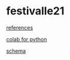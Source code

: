 # festivalle21
[references](https://docs.google.com/spreadsheets/d/1X7w7JsB0rjZ3-EeG_6_Ful0rDrcqozvxa9XFvPf4iBs/edit?usp=sharing)

[colab for python](https://colab.research.google.com/drive/1rTCgwexRaSDHENA8eatIGHvVW_Y3bl-F?usp=sharing)

[schema](https://miro.com/welcomeonboard/KrdpLpPivdEOr3mbBaTMRfYRxB8T3bbaVQth1QCoLv2znSiteXx9P1v43CzMGph9)
